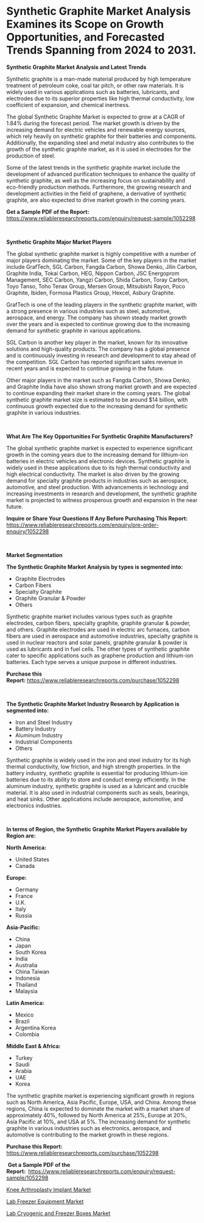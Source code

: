 <p><h1>Synthetic Graphite Market Analysis Examines its Scope on Growth Opportunities, and Forecasted Trends Spanning from 2024 to 2031.</h1></p><p><strong>Synthetic Graphite Market Analysis and Latest Trends</strong></p>
<p><p>Synthetic graphite is a man-made material produced by high temperature treatment of petroleum coke, coal tar pitch, or other raw materials. It is widely used in various applications such as batteries, lubricants, and electrodes due to its superior properties like high thermal conductivity, low coefficient of expansion, and chemical inertness.</p><p>The global Synthetic Graphite Market is expected to grow at a CAGR of 1.84% during the forecast period. The market growth is driven by the increasing demand for electric vehicles and renewable energy sources, which rely heavily on synthetic graphite for their batteries and components. Additionally, the expanding steel and metal industry also contributes to the growth of the synthetic graphite market, as it is used in electrodes for the production of steel.</p><p>Some of the latest trends in the synthetic graphite market include the development of advanced purification techniques to enhance the quality of synthetic graphite, as well as the increasing focus on sustainability and eco-friendly production methods. Furthermore, the growing research and development activities in the field of graphene, a derivative of synthetic graphite, are also expected to drive market growth in the coming years.</p></p>
<p><strong>Get a Sample PDF of the Report:&nbsp;</strong> <a href="https://www.reliableresearchreports.com/enquiry/request-sample/1052298">https://www.reliableresearchreports.com/enquiry/request-sample/1052298</a></p>
<p>&nbsp;</p>
<p><strong>Synthetic Graphite Major Market Players</strong></p>
<p><p>The global synthetic graphite market is highly competitive with a number of major players dominating the market. Some of the key players in the market include GrafTech, SGL Carbon, Fangda Carbon, Showa Denko, Jilin Carbon, Graphite India, Tokai Carbon, HEG, Nippon Carbon, JSC Energoprom Management, SEC Carbon, Yangzi Carbon, Shida Carbon, Toray Carbon, Toyo Tanso, Toho Tenax Group, Mersen Group, Mitsubishi Rayon, Poco Graphite, Ibiden, Formosa Plastics Group, Hexcel, Asbury Graphite.</p><p>GrafTech is one of the leading players in the synthetic graphite market, with a strong presence in various industries such as steel, automotive, aerospace, and energy. The company has shown steady market growth over the years and is expected to continue growing due to the increasing demand for synthetic graphite in various applications.</p><p>SGL Carbon is another key player in the market, known for its innovative solutions and high-quality products. The company has a global presence and is continuously investing in research and development to stay ahead of the competition. SGL Carbon has reported significant sales revenue in recent years and is expected to continue growing in the future.</p><p>Other major players in the market such as Fangda Carbon, Showa Denko, and Graphite India have also shown strong market growth and are expected to continue expanding their market share in the coming years. The global synthetic graphite market size is estimated to be around $14 billion, with continuous growth expected due to the increasing demand for synthetic graphite in various industries.</p></p>
<p>&nbsp;</p>
<p><strong>What Are The Key Opportunities For Synthetic Graphite Manufacturers?</strong></p>
<p><p>The global synthetic graphite market is expected to experience significant growth in the coming years due to the increasing demand for lithium-ion batteries in electric vehicles and electronic devices. Synthetic graphite is widely used in these applications due to its high thermal conductivity and high electrical conductivity. The market is also driven by the growing demand for specialty graphite products in industries such as aerospace, automotive, and steel production. With advancements in technology and increasing investments in research and development, the synthetic graphite market is projected to witness prosperous growth and expansion in the near future.</p></p>
<p><strong>Inquire or Share Your Questions If Any Before Purchasing This Report:</strong> <a href="https://www.reliableresearchreports.com/enquiry/pre-order-enquiry/1052298">https://www.reliableresearchreports.com/enquiry/pre-order-enquiry/1052298</a></p>
<p>&nbsp;</p>
<p><strong>Market Segmentation</strong></p>
<p><strong>The Synthetic Graphite Market Analysis by types is segmented into:</strong></p>
<p><ul><li>Graphite Electrodes</li><li>Carbon Fibers</li><li>Specialty Graphite</li><li>Graphite Granular & Powder</li><li>Others</li></ul></p>
<p><p>Synthetic graphite market includes various types such as graphite electrodes, carbon fibers, specialty graphite, graphite granular & powder, and others. Graphite electrodes are used in electric arc furnaces, carbon fibers are used in aerospace and automotive industries, specialty graphite is used in nuclear reactors and solar panels, graphite granular & powder is used as lubricants and in fuel cells. The other types of synthetic graphite cater to specific applications such as graphene production and lithium-ion batteries. Each type serves a unique purpose in different industries.</p></p>
<p><strong>Purchase this Report:&nbsp;</strong><a href="https://www.reliableresearchreports.com/purchase/1052298">https://www.reliableresearchreports.com/purchase/1052298</a></p>
<p>&nbsp;</p>
<p><strong>The Synthetic Graphite Market Industry Research by Application is segmented into:</strong></p>
<p><ul><li>Iron and Steel Industry</li><li>Battery Industry</li><li>Aluminum Industry</li><li>Industrial Components</li><li>Others</li></ul></p>
<p><p>Synthetic graphite is widely used in the iron and steel industry for its high thermal conductivity, low friction, and high strength properties. In the battery industry, synthetic graphite is essential for producing lithium-ion batteries due to its ability to store and conduct energy efficiently. In the aluminum industry, synthetic graphite is used as a lubricant and crucible material. It is also used in industrial components such as seals, bearings, and heat sinks. Other applications include aerospace, automotive, and electronics industries.</p></p>
<p>&nbsp;</p>
<p><strong>In terms of Region, the Synthetic Graphite Market Players available by Region are:</strong></p>
<p>
    <p> <strong> North America: </strong>
        <ul>
            <li>United States</li>
            <li>Canada</li>
        </ul>
        </p> 
    <p> <strong> Europe: </strong>
        <ul>
            <li>Germany</li>
            <li>France</li>
            <li>U.K.</li>
            <li>Italy</li>
            <li>Russia</li>
        </ul>
        </p> 
    <p> <strong> Asia-Pacific: </strong>
        <ul>
            <li>China</li>
            <li>Japan</li>
            <li>South Korea</li>
            <li>India</li>
            <li>Australia</li>
            <li>China Taiwan</li>
            <li>Indonesia</li>
            <li>Thailand</li>
            <li>Malaysia</li>
        </ul>
        </p> 
    <p> <strong> Latin America: </strong>
        <ul>
            <li>Mexico</li>
            <li>Brazil</li>
            <li>Argentina Korea</li>
            <li>Colombia</li>
        </ul>
        </p> 
    <p> <strong> Middle East & Africa: </strong>
        <ul>
            <li>Turkey</li>
            <li>Saudi</li>
            <li>Arabia</li>
            <li>UAE</li>
            <li>Korea</li>
        </ul>
    </p>
    </p>
<p><p>The synthetic graphite market is experiencing significant growth in regions such as North America, Asia Pacific, Europe, USA, and China. Among these regions, China is expected to dominate the market with a market share of approximately 40%, followed by North America at 25%, Europe at 20%, Asia Pacific at 10%, and USA at 5%. The increasing demand for synthetic graphite in various industries such as electronics, aerospace, and automotive is contributing to the market growth in these regions.</p></p>
<p><strong>Purchase this Report: </strong><a href="https://www.reliableresearchreports.com/purchase/1052298">https://www.reliableresearchreports.com/purchase/1052298</a></p>
<p>&nbsp;<strong>Get a Sample PDF of the Report:&nbsp;&nbsp;</strong><a href="https://www.reliableresearchreports.com/enquiry/request-sample/1052298">https://www.reliableresearchreports.com/enquiry/request-sample/1052298</a></p>
<p><strong></strong></p>
<p><p><a href="https://view.publitas.com/reportprime-1/knee-arthroplasty-implant-market-share-market-new-trends-analysis-report-by-type-by-application-by-end-use-by-region-and-segment-forecasts-2023-2030/">Knee Arthroplasty Implant Market</a></p><p><a href="https://view.publitas.com/reportprime-1/lab-freezer-equipment-market-offers-provide-insightful-data-for-the-time-period-from-2023-to-2030-and-also-provide-analysis-based-on-application-type-and-region/">Lab Freezer Equipment Market</a></p><p><a href="https://view.publitas.com/reportprime-1/lab-cryogenic-and-freezer-boxes-market-analysis-examines-its-scope-on-growth-opportunities-and-forecasted-trends-spanning-from-2023-to-2030/">Lab Cryogenic and Freezer Boxes Market</a></p></p>